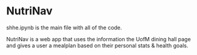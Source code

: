 # NutriNav
shhe.ipynb is the main file with all of the code. 

NutriNav is a web app that uses the information the UofM dining hall page and gives a user a mealplan based on their personal stats & health goals.
